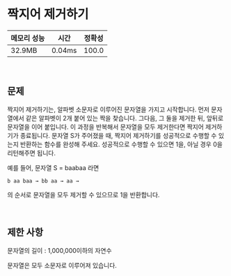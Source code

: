 # 짝지어 제거하기

| 메모리 성능 | 시간 | 정확성 |
| ---- | ---- | ---- |
| 32.9MB | 0.04ms | 100.0 |

<br />

## 문제

짝지어 제거하기는, 알파벳 소문자로 이루어진 문자열을 가지고 시작합니다. 먼저 문자열에서 같은 알파벳이 2개 붙어 있는 짝을 찾습니다. 그다음, 그 둘을 제거한 뒤, 앞뒤로 문자열을 이어 붙입니다. 이 과정을 반복해서 문자열을 모두 제거한다면 짝지어 제거하기가 종료됩니다. 문자열 S가 주어졌을 때, 짝지어 제거하기를 성공적으로 수행할 수 있는지 반환하는 함수를 완성해 주세요. 성공적으로 수행할 수 있으면 1을, 아닐 경우 0을 리턴해주면 됩니다.

예를 들어, 문자열 S = baabaa 라면

```b aa baa → bb aa → aa →```

의 순서로 문자열을 모두 제거할 수 있으므로 1을 반환합니다.

<br />

## 제한 사항
문자열의 길이 : 1,000,000이하의 자연수

문자열은 모두 소문자로 이루어져 있습니다.
